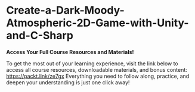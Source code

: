 # Create-a-Dark-Moody-Atmospheric-2D-Game-with-Unity-and-C-Sharp

**Access Your Full Course Resources and Materials!**

To get the most out of your learning experience, visit the link below to access all course resources, downloadable materials, and bonus content: https://packt.link/ze7gx
Everything you need to follow along, practice, and deepen your understanding is just one click away!
